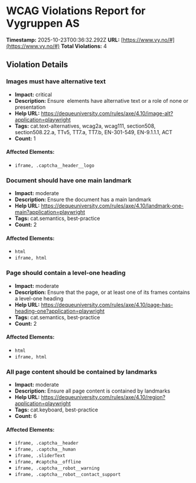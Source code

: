 # WCAG Violations Report for Vygruppen AS

**Timestamp:** 2025-10-23T00:36:32.292Z
**URL:** [https://www.vy.no/#](https://www.vy.no/#)
**Total Violations:** 4

## Violation Details

### Images must have alternative text

- **Impact:** critical
- **Description:** Ensure <img> elements have alternative text or a role of none or presentation
- **Help URL:** https://dequeuniversity.com/rules/axe/4.10/image-alt?application=playwright
- **Tags:** cat.text-alternatives, wcag2a, wcag111, section508, section508.22.a, TTv5, TT7.a, TT7.b, EN-301-549, EN-9.1.1.1, ACT
- **Count:** 1

#### Affected Elements:

- `iframe, .captcha__header__logo`

### Document should have one main landmark

- **Impact:** moderate
- **Description:** Ensure the document has a main landmark
- **Help URL:** https://dequeuniversity.com/rules/axe/4.10/landmark-one-main?application=playwright
- **Tags:** cat.semantics, best-practice
- **Count:** 2

#### Affected Elements:

- `html`
- `iframe, html`

### Page should contain a level-one heading

- **Impact:** moderate
- **Description:** Ensure that the page, or at least one of its frames contains a level-one heading
- **Help URL:** https://dequeuniversity.com/rules/axe/4.10/page-has-heading-one?application=playwright
- **Tags:** cat.semantics, best-practice
- **Count:** 2

#### Affected Elements:

- `html`
- `iframe, html`

### All page content should be contained by landmarks

- **Impact:** moderate
- **Description:** Ensure all page content is contained by landmarks
- **Help URL:** https://dequeuniversity.com/rules/axe/4.10/region?application=playwright
- **Tags:** cat.keyboard, best-practice
- **Count:** 6

#### Affected Elements:

- `iframe, .captcha__header`
- `iframe, .captcha__human`
- `iframe, .sliderText`
- `iframe, #captcha__offline`
- `iframe, .captcha__robot__warning`
- `iframe, .captcha__robot__contact_support`
